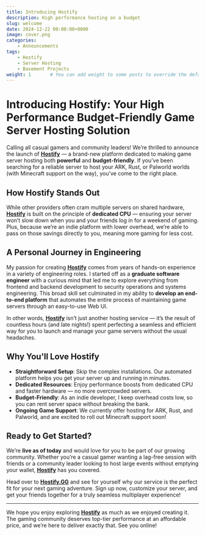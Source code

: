 ```yaml
---
title: Introducing Hostify 
description: High performance hosting on a budget
slug: welcome
date: 2024-12-22 00:00:00+0000
image: cover.png
categories:
    - Announcements
tags:
    - Hostify
    - Server Hosting
    - Basement Projects
weight: 1       # You can add weight to some posts to override the default sorting (date descending)
---
```


# Introducing Hostify: Your High Performance Budget-Friendly Game Server Hosting Solution
Calling all casual gamers and community leaders! We’re thrilled to announce the launch of **[Hostify](https://Hostify.GG)** — a brand-new platform dedicated to making game server hosting both **powerful** and **budget-friendly**. If you’ve been searching for a reliable server to host your ARK, Rust, or Palworld worlds (with Minecraft support on the way), you’ve come to the right place.

## How Hostify Stands Out
While other providers often cram multiple servers on shared hardware, **[Hostify](https://Hostify.GG)** is built on the principle of **dedicated CPU** — ensuring your server won’t slow down when you and your friends log in for a weekend of gaming. Plus, because we’re an indie platform with lower overhead, we’re able to pass on those savings directly to you, meaning more gaming for less cost.

## A Personal Journey in Engineering
My passion for creating **[Hostify](https://Hostify.GG)** comes from years of hands-on experience in a variety of engineering roles. I started off as a **graduate software engineer** with a curious mind that led me to explore everything from frontend and backend development to security operations and systems engineering. This broad skill set culminated in my ability to **develop an end-to-end platform** that automates the entire process of maintaining game servers through an easy-to-use Web UI.

In other words, **[Hostify](https://Hostify.GG)** isn’t just another hosting service — it’s the result of countless hours (and late nights!) spent perfecting a seamless and efficient way for you to launch and manage your game servers without the usual headaches.

## Why You'll Love Hostify
- **Straightforward Setup**: Skip the complex installations. Our automated platform helps you get your server up and running in minutes.
- **Dedicated Resources**: Enjoy performance boosts from dedicated CPU and faster hardware — no more overcrowded servers.
- **Budget-Friendly**: As an indie developer, I keep overhead costs low, so you can rent server space without breaking the bank.
- **Ongoing Game Support**: We currently offer hosting for ARK, Rust, and Palworld, and are excited to roll out Minecraft support soon!

## Ready to Get Started?
We’re **live as of today** and would love for you to be part of our growing community. Whether you’re a casual gamer wanting a lag-free session with friends or a community leader looking to host large events without emptying your wallet, **[Hostify](https://Hostify.GG)** has you covered.

Head over to **[Hostify.GG](https://Hostify.GG)** and see for yourself why our service is the perfect fit for your next gaming adventure. Sign up now, customize your server, and get your friends together for a truly seamless multiplayer experience!

---

We hope you enjoy exploring **[Hostify](https://Hostify.GG)** as much as we enjoyed creating it. The gaming community deserves top-tier performance at an affordable price, and we’re here to deliver exactly that. See you online!